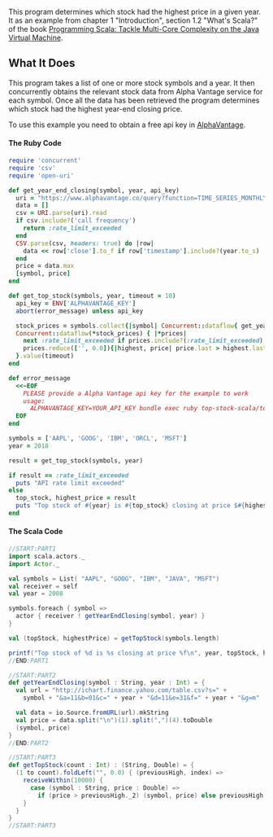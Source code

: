 This program determines which stock had the highest price in a given year.
It as an example from chapter 1 "Introduction", section 1.2 "What's Scala?" of the book
[Programming Scala: Tackle Multi-Core Complexity on the Java Virtual Machine](http://pragprog.com/book/vsscala/programming-scala).

## What It Does

This program takes a list of one or more stock symbols and a year. It then concurrently
obtains the relevant stock data from Alpha Vantage service for each symbol. Once all
the data has been retrieved the program determines which stock had the highest year-end
closing price.

To use this example you need to obtain a free api key in [AlphaVantage](https://www.alphavantage.co/support/#api-key).


#### The Ruby Code

```ruby
require 'concurrent'
require 'csv'
require 'open-uri'

def get_year_end_closing(symbol, year, api_key)
  uri = "https://www.alphavantage.co/query?function=TIME_SERIES_MONTHLY&symbol=#{symbol}&apikey=#{api_key}&datatype=csv"
  data = []
  csv = URI.parse(uri).read
  if csv.include?('call frequency')
    return :rate_limit_exceeded
  end
  CSV.parse(csv, headers: true) do |row|
    data << row['close'].to_f if row['timestamp'].include?(year.to_s)
  end
  price = data.max
  [symbol, price]
end

def get_top_stock(symbols, year, timeout = 10)
  api_key = ENV['ALPHAVANTAGE_KEY']
  abort(error_message) unless api_key

  stock_prices = symbols.collect{|symbol| Concurrent::dataflow{ get_year_end_closing(symbol, year, api_key) }}
  Concurrent::dataflow(*stock_prices) { |*prices|
    next :rate_limit_exceeded if prices.include?(:rate_limit_exceeded)
    prices.reduce(['', 0.0]){|highest, price| price.last > highest.last ? price : highest}
  }.value(timeout)
end

def error_message
  <<~EOF
    PLEASE provide a Alpha Vantage api key for the example to work
    usage:
      ALPHAVANTAGE_KEY=YOUR_API_KEY bundle exec ruby top-stock-scala/top-stock.rb
  EOF
end

symbols = ['AAPL', 'GOOG', 'IBM', 'ORCL', 'MSFT']
year = 2018

result = get_top_stock(symbols, year)

if result == :rate_limit_exceeded
  puts "API rate limit exceeded"
else
  top_stock, highest_price = result
  puts "Top stock of #{year} is #{top_stock} closing at price $#{highest_price}"
end
```

#### The Scala Code

```scala
//START:PART1
import scala.actors._
import Actor._

val symbols = List( "AAPL", "GOOG", "IBM", "JAVA", "MSFT")
val receiver = self
val year = 2008

symbols.foreach { symbol =>
  actor { receiver ! getYearEndClosing(symbol, year) }
}

val (topStock, highestPrice) = getTopStock(symbols.length)

printf("Top stock of %d is %s closing at price %f\n", year, topStock, highestPrice)
//END:PART1

//START:PART2
def getYearEndClosing(symbol : String, year : Int) = {
  val url = "http://ichart.finance.yahoo.com/table.csv?s=" +
    symbol + "&a=11&b=01&c=" + year + "&d=11&e=31&f=" + year + "&g=m"

  val data = io.Source.fromURL(url).mkString
  val price = data.split("\n")(1).split(",")(4).toDouble
  (symbol, price)
}
//END:PART2

//START:PART3
def getTopStock(count : Int) : (String, Double) = {
  (1 to count).foldLeft("", 0.0) { (previousHigh, index) =>
    receiveWithin(10000) {
      case (symbol : String, price : Double) =>
        if (price > previousHigh._2) (symbol, price) else previousHigh
    }
  }
}
//START:PART3
```
